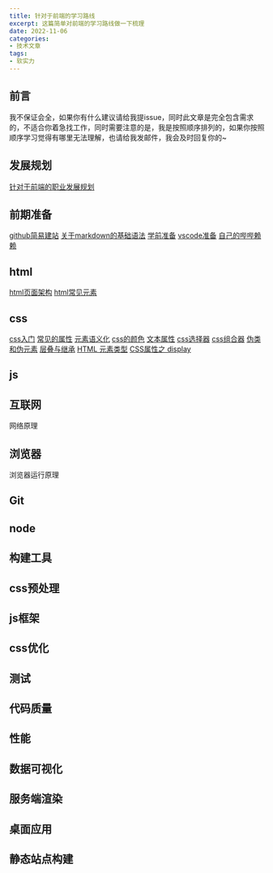 ```yaml
---
title: 针对于前端的学习路线
excerpt: 这篇简单对前端的学习路线做一下梳理
date: 2022-11-06
categories:
- 技术文章
tags:
- 软实力
---
```


## 前言
我不保证会全，如果你有什么建议请给我提issue，同时此文章是完全包含需求的，不适合你着急找工作，同时需要注意的是，我是按照顺序排列的，如果你按照顺序学习觉得有哪里无法理解，也请给我发邮件，我会及时回复你的~

## 发展规划
[针对于前端的职业发展规划](https://shuangxunian.github.io/2022/11/06/22110602/)

## 前期准备
[github简易建站](https://shuangxunian.github.io/2022/12/24/22122401/)
[关于markdown的基础语法](https://shuangxunian.github.io/2022/12/29/22122901/)
[学前准备](https://shuangxunian.github.io/2022/12/02/22120201/)
[vscode准备](https://shuangxunian.github.io/2022/12/02/22120202/)
[自己的哔哔赖赖](https://shuangxunian.github.io/2023/02/24/23022401/)

## html
[html页面架构](https://shuangxunian.github.io/2023/01/29/23012901/)
[html常见元素](https://shuangxunian.github.io/2023/01/29/23012902/)

## css
[css入门](https://shuangxunian.github.io/2023/01/31/23013101/)
[常见的属性](https://shuangxunian.github.io/2023/01/31/23013102/)
[元素语义化](https://shuangxunian.github.io/2023/01/30/23013001/)
[css的颜色](https://shuangxunian.github.io/2023/02/01/23020101/)
[文本属性](https://shuangxunian.github.io/2023/02/02/23020201/)
[css选择器](https://shuangxunian.github.io/2023/02/03/23020301/)
[css组合器](https://shuangxunian.github.io/2023/02/03/23020302/)
[伪类和伪元素](https://shuangxunian.github.io/2023/02/06/23020601/)
[层叠与继承](https://shuangxunian.github.io/2023/02/09/23020902/)
[HTML 元素类型](https://shuangxunian.github.io/2023/11/23/23112300/)
[CSS属性之 display](https://shuangxunian.github.io/2023/11/23/23112301/)
[]()
[]()
[]()
[]()
[]()
[]()
[]()

## js

## 互联网
网络原理

## 浏览器
浏览器运行原理

## Git

## node

## 构建工具

## css预处理

## js框架

## css优化

## 测试

## 代码质量

## 性能

## 数据可视化

## 服务端渲染

## 桌面应用

## 静态站点构建



